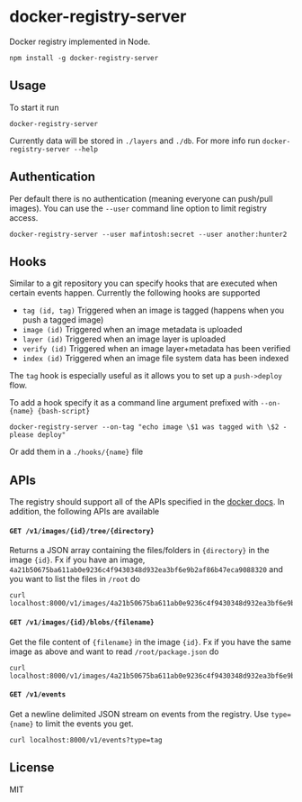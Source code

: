 # docker-registry-server

Docker registry implemented in Node.

```
npm install -g docker-registry-server
```

## Usage

To start it run

```
docker-registry-server
```

Currently data will be stored in `./layers` and `./db`.
For more info run `docker-registry-server --help`

## Authentication

Per default there is no authentication (meaning everyone can push/pull images).
You can use the `--user` command line option to limit registry access.

```
docker-registry-server --user mafintosh:secret --user another:hunter2
```

## Hooks

Similar to a git repository you can specify hooks that are executed when certain events happen.
Currently the following hooks are supported

* `tag (id, tag)` Triggered when an image is tagged (happens when you push a tagged image)
* `image (id)` Triggered when an image metadata is uploaded
* `layer (id)` Triggered when an image layer is uploaded
* `verify (id)` Triggered when an image layer+metadata has been verified
* `index (id)` Triggered when an image file system data has been indexed

The `tag` hook is especially useful as it allows you to set up a `push->deploy` flow.

To add a hook specify it as a command line argument prefixed with `--on-{name} {bash-script}`

```
docker-registry-server --on-tag "echo image \$1 was tagged with \$2 - please deploy"
```

Or add them in a `./hooks/{name}` file

## APIs

The registry should support all of the APIs specified in the [docker docs](https://docs.docker.com/reference/api/registry_api/).
In addition, the following APIs are available

#### `GET /v1/images/{id}/tree/{directory}`

Returns a JSON array containing the files/folders in `{directory}` in the image `{id}`.
Fx if you have an image, `4a21b50675ba611ab0e9236c4f9430348d932ea3bf6e9b2af86b47eca9088320` and you want to list
the files in `/root` do

```
curl localhost:8000/v1/images/4a21b50675ba611ab0e9236c4f9430348d932ea3bf6e9b2af86b47eca9088320/tree/root
```

#### `GET /v1/images/{id}/blobs/{filename}`

Get the file content of `{filename}` in the image `{id}`.
Fx if you have the same image as above and want to read `/root/package.json` do

```
curl localhost:8000/v1/images/4a21b50675ba611ab0e9236c4f9430348d932ea3bf6e9b2af86b47eca9088320/tree/root/package.json
```

#### `GET /v1/events`

Get a newline delimited JSON stream on events from the registry. Use `type={name}` to limit the events you get.

```
curl localhost:8000/v1/events?type=tag
```

## License

MIT